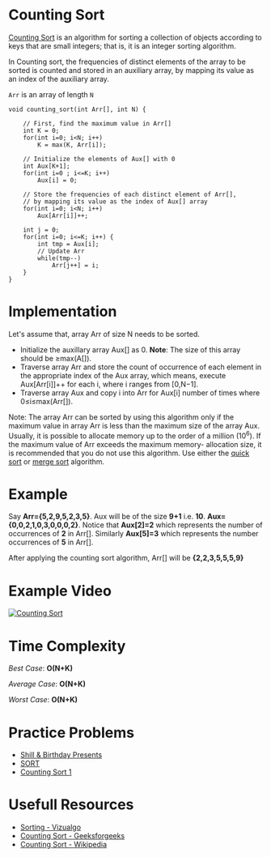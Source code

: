 # Counting Sort

[Counting Sort](https://en.wikipedia.org/wiki/Counting_sort) is an algorithm for sorting a collection of objects according to keys that are small integers; that is, it is an integer sorting algorithm. 

In Counting sort, the frequencies of distinct elements of the array to be sorted is counted and stored in an auxiliary array, by mapping its value as an index of the auxiliary array.

`Arr` is an array of length `N`

	void counting_sort(int Arr[], int N) {

	    // First, find the maximum value in Arr[]
	    int K = 0;
	    for(int i=0; i<N; i++)
	        K = max(K, Arr[i]);

	    // Initialize the elements of Aux[] with 0
	    int Aux[K+1];
	    for(int i=0 ; i<=K; i++)
	        Aux[i] = 0;

	    // Store the frequencies of each distinct element of Arr[],
	    // by mapping its value as the index of Aux[] array
	    for(int i=0; i<N; i++) 
	        Aux[Arr[i]]++;

	    int j = 0;
	    for(int i=0; i<=K; i++) {
	        int tmp = Aux[i];
	        // Update Arr
	        while(tmp--)
	            Arr[j++] = i;
	    }
	}


# Implementation

Let's assume that, array Arr of size N needs to be sorted.

* Initialize the auxillary array Aux[] as 0. 
**Note**: The size of this array should be ≥max(A[]).
* Traverse array Arr and store the count of occurrence of each element in the appropriate index of the Aux array, which means, execute Aux[Arr[i]]++ for each i, where i ranges from [0,N−1].
* Traverse array Aux and copy i into Arr for Aux[i] number of times where 0≤i≤max(Arr[]).

Note: The array Arr can be sorted by using this algorithm only if the maximum value in array Arr is less than the maximum size of the array Aux. Usually, it is possible to allocate memory up to the order of a million (10<sup>6</sup>). If the maximum value of Arr exceeds the maximum memory- allocation size, it is recommended that you do not use this algorithm. Use either the [quick sort](https://github.com/ishpreet-singh/cp_your_friend/tree/master/Algorithms/Sorting/Quick_Sort) or [merge sort](https://github.com/ishpreet-singh/cp_your_friend/tree/master/Algorithms/Sorting/Merge_Sort) algorithm.

# Example

Say **Arr={5,2,9,5,2,3,5}**. Aux will be of the size **9+1** i.e. **10**. **Aux={0,0,2,1,0,3,0,0,0,2}**. Notice that **Aux[2]=2** which represents the number of occurrences of **2** in Arr[]. Similarly **Aux[5]=3** which represents the number occurrences of **5** in Arr[].

After applying the counting sort algorithm, Arr[] will be **{2,2,3,5,5,5,9}**

# Example Video

[ ![Counting Sort](https://github.com/ishpreet-singh/Project_X/blob/master/Others/common/images/bubble_sort.png) ](https://www.youtube.com/watch?v=TTnvXY82dtM)


# Time Complexity

*Best Case*: **O(N+K)**

*Average Case*: **O(N+K)**

*Worst Case*: **O(N+K)**


# Practice Problems

* [Shill & Birthday Presents](https://www.hackerearth.com/ja/practice/algorithms/sorting/counting-sort/practice-problems/algorithm/shil-and-birthday-present/)
* [SORT](https://www.codechef.com/problems/SORT)
* [Counting Sort 1](https://www.hackerrank.com/challenges/countingsort1/problem)

# Usefull Resources

* [Sorting - Vizualgo](https://visualgo.net/en/sorting)
* [Counting Sort - Geeksforgeeks](http://www.geeksforgeeks.org/counting-sort/)
* [Counting Sort - Wikipedia](https://en.wikipedia.org/wiki/Counting_sort)

